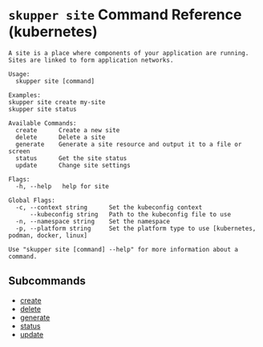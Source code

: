 # `skupper site` Command Reference (kubernetes)

```
A site is a place where components of your application are running. Sites are linked to form application networks.

Usage:
  skupper site [command]

Examples:
skupper site create my-site
skupper site status

Available Commands:
  create      Create a new site
  delete      Delete a site
  generate    Generate a site resource and output it to a file or screen
  status      Get the site status
  update      Change site settings

Flags:
  -h, --help   help for site

Global Flags:
  -c, --context string      Set the kubeconfig context
      --kubeconfig string   Path to the kubeconfig file to use
  -n, --namespace string    Set the namespace
  -p, --platform string     Set the platform type to use [kubernetes, podman, docker, linux]

Use "skupper site [command] --help" for more information about a command.
```

## Subcommands
- [create](./skupper_site_create.md)
- [delete](./skupper_site_delete.md)
- [generate](./skupper_site_generate.md)
- [status](./skupper_site_status.md)
- [update](./skupper_site_update.md)
